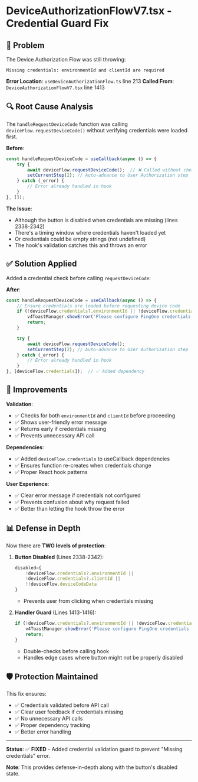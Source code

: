 # DeviceAuthorizationFlowV7.tsx - Credential Guard Fix

## 🐛 **Problem**

The Device Authorization Flow was still throwing:
```
Missing credentials: environmentId and clientId are required
```

**Error Location**: `useDeviceAuthorizationFlow.ts` line 213
**Called From**: `DeviceAuthorizationFlowV7.tsx` line 1413

## 🔍 **Root Cause Analysis**

The `handleRequestDeviceCode` function was calling `deviceFlow.requestDeviceCode()` without verifying credentials were loaded first.

**Before**:
```typescript
const handleRequestDeviceCode = useCallback(async () => {
    try {
        await deviceFlow.requestDeviceCode();  // ❌ Called without checking credentials
        setCurrentStep(2); // Auto-advance to User Authorization step
    } catch (_error) {
        // Error already handled in hook
    }
}, []);
```

**The Issue**:
- Although the button is disabled when credentials are missing (lines 2338-2342)
- There's a timing window where credentials haven't loaded yet
- Or credentials could be empty strings (not undefined)
- The hook's validation catches this and throws an error

## ✅ **Solution Applied**

Added a credential check before calling `requestDeviceCode`:

**After**:
```typescript
const handleRequestDeviceCode = useCallback(async () => {
    // Ensure credentials are loaded before requesting device code
    if (!deviceFlow.credentials?.environmentId || !deviceFlow.credentials?.clientId) {
        v4ToastManager.showError('Please configure PingOne credentials first.');
        return;
    }

    try {
        await deviceFlow.requestDeviceCode();
        setCurrentStep(2); // Auto-advance to User Authorization step
    } catch (_error) {
        // Error already handled in hook
    }
}, [deviceFlow.credentials]);  // ✅ Added dependency
```

## 🎯 **Improvements**

**Validation**:
- ✅ Checks for both `environmentId` and `clientId` before proceeding
- ✅ Shows user-friendly error message
- ✅ Returns early if credentials missing
- ✅ Prevents unnecessary API call

**Dependencies**:
- ✅ Added `deviceFlow.credentials` to useCallback dependencies
- ✅ Ensures function re-creates when credentials change
- ✅ Proper React hook patterns

**User Experience**:
- ✅ Clear error message if credentials not configured
- ✅ Prevents confusion about why request failed
- ✅ Better than letting the hook throw the error

## 📊 **Defense in Depth**

Now there are **TWO levels of protection**:

1. **Button Disabled** (Lines 2338-2342):
   ```typescript
   disabled={
       !deviceFlow.credentials?.environmentId ||
       !deviceFlow.credentials?.clientId ||
       !!deviceFlow.deviceCodeData
   }
   ```
   - Prevents user from clicking when credentials missing

2. **Handler Guard** (Lines 1413-1416):
   ```typescript
   if (!deviceFlow.credentials?.environmentId || !deviceFlow.credentials?.clientId) {
       v4ToastManager.showError('Please configure PingOne credentials first.');
       return;
   }
   ```
   - Double-checks before calling hook
   - Handles edge cases where button might not be properly disabled

## 🛡️ **Protection Maintained**

This fix ensures:
- ✅ Credentials validated before API call
- ✅ Clear user feedback if credentials missing
- ✅ No unnecessary API calls
- ✅ Proper dependency tracking
- ✅ Better error handling

---

**Status**: ✅ **FIXED** - Added credential validation guard to prevent "Missing credentials" error.

**Note**: This provides defense-in-depth along with the button's disabled state.
